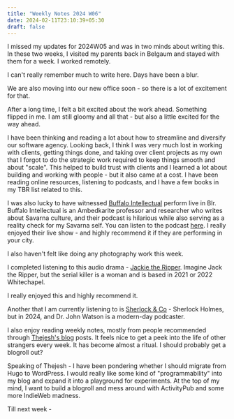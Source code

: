 ```yaml
---
title: "Weekly Notes 2024 W06"
date: 2024-02-11T23:10:39+05:30
draft: false
---
```


I missed my updates for 2024W05 and was in two minds about writing this. In these two weeks, I visited my parents back in Belgaum and stayed with them for a week. I worked remotely.

I can't really remember much to write here. Days have been a blur.

We are also moving into our new office soon - so there is a lot of excitement for that.

After a long time, I felt a bit excited about the work ahead. Something flipped in me. I am still gloomy and all that - but also a little excited for the way ahead.

I have been thinking and reading a lot about how to streamline and diversify our software agency. Looking back, I think I was very much lost in working with clients, getting things done, and taking over client projects as my own that I forgot to do the strategic work required to keep things smooth and about "scale". This helped to build trust with clients and I learned a lot about building and working with people - but it also came at a cost. I have been reading online resources, listening to podcasts, and I have a few books in my TBR list related to this.

I was also lucky to have witnessed [Buffalo Intellectual](https://www.instagram.com/buffalo.intellectual) perform live in Blr. Buffalo Intellectual is an Ambedkarite professor and researcher who writes about Savarna culture, and their podcast is hilarious while also serving as a reality check for my Savarna self. You can listen to the podcast [here](https://open.spotify.com/show/70Y6Y8FtCo6EFDfF6Xmogb). I really enjoyed their live show - and highly recommend it if they are performing in your city.

I also haven't felt like doing any photography work this week.

I completed listening to this audio drama - [Jackie the Ripper](https://open.spotify.com/show/3FDmPm1IGDXh7GCxQq5vvP). Imagine Jack the Ripper, but the serial killer is a woman and is based in 2021 or 2022 Whitechapel.

I really enjoyed this and highly recommend it.

Another that I am currently listening to is [Sherlock & Co](https://open.spotify.com/show/5yfvdowY1nFCyXRTD5ITqb) - Sherlock Holmes, but in 2024, and Dr. John Watson is a modern-day podcaster.

I also enjoy reading weekly notes, mostly from people recommended through [Thejesh's blog](https://thejeshgn.com/) posts. It feels nice to get a peek into the life of other strangers every week. It has become almost a ritual. I should probably get a blogroll out?

Speaking of Thejesh - I have been pondering whether I should migrate from Hugo to WordPress. I would really like some kind of "programmability" into my blog and expand it into a playground for experiments. At the top of my mind, I want to build a blogroll and mess around with ActivityPub and some more IndieWeb madness.

Till next week -
